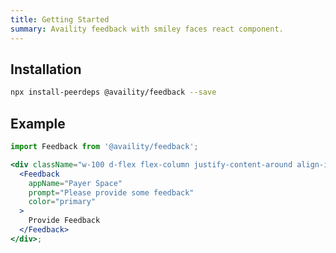 ```yaml
---
title: Getting Started
summary: Availity feedback with smiley faces react component.
---
```


## Installation

```bash
npx install-peerdeps @availity/feedback --save
```

## Example

```jsx live=true
import Feedback from '@availity/feedback';

<div className="w-100 d-flex flex-column justify-content-around align-items-start">
  <Feedback
    appName="Payer Space"
    prompt="Please provide some feedback"
    color="primary"
  >
    Provide Feedback
  </Feedback>
</div>;
```
